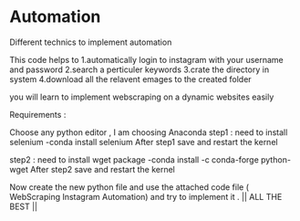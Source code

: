 # Automation
Different technics to implement automation 

This code helps to 
1.automatically login to instagram with your username and password 
2.search a perticuler keywords 
3.crate the directory in system 
4.download all the relavent emages to the created folder 

you will learn to implement webscraping on a dynamic websites easily 

Requirements :

Choose any python editor , I am choosing Anaconda 
step1 : need to install selenium 
       -conda install selenium 
After step1 save and restart the kernel 

step2 : need to install wget package 
       -conda install -c conda-forge python-wget
After step2 save and restart the kernel 

Now create the new python file and use the attached code file ( WebScraping Instagram Automation) and try to implement it . 
|| ALL THE BEST ||
       
